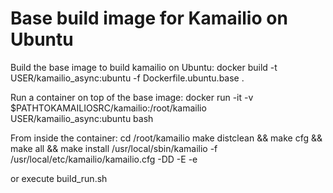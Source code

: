 # Base build image for Kamailio on Ubuntu

Build the base image to build kamailio on Ubuntu:
docker build -t USER/kamailio_async:ubuntu -f Dockerfile.ubuntu.base .

Run a container on top of the base image:
docker run -it -v $PATHTOKAMAILIOSRC/kamailio:/root/kamailio USER/kamailio_async:ubuntu bash

From inside the container:
cd /root/kamailio
make distclean && make cfg && make all && make install
/usr/local/sbin/kamailio -f /usr/local/etc/kamailio/kamailio.cfg -DD -E -e

or execute build_run.sh
